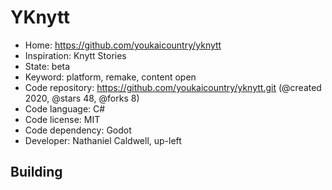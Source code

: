 # YKnytt

- Home: https://github.com/youkaicountry/yknytt
- Inspiration: Knytt Stories
- State: beta
- Keyword: platform, remake, content open
- Code repository: https://github.com/youkaicountry/yknytt.git (@created 2020, @stars 48, @forks 8)
- Code language: C#
- Code license: MIT
- Code dependency: Godot
- Developer: Nathaniel Caldwell, up-left

## Building
